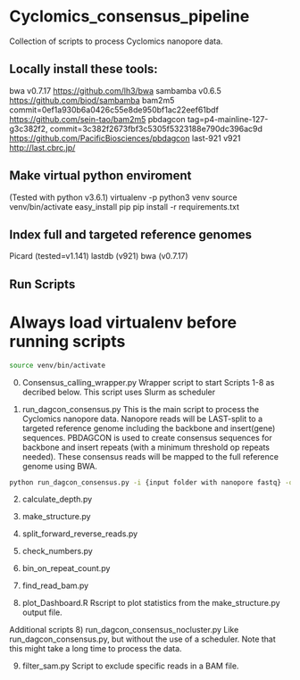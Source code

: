 # Cyclomics_consensus_pipeline
Collection of scripts to process Cyclomics nanopore data.

## Locally install these tools:
bwa	v0.7.17	https://github.com/lh3/bwa
sambamba	v0.6.5 https://github.com/biod/sambamba
bam2m5	commit=0ef1a930b6a0426c55e8de950bf1ac22eef61bdf		https://github.com/sein-tao/bam2m5
pbdagcon	tag=p4-mainline-127-g3c382f2, commit=3c382f2673fbf3c5305f5323188e790dc396ac9d	https://github.com/PacificBiosciences/pbdagcon
last-921	v921	http://last.cbrc.jp/

## Make virtual python enviroment
(Tested with python v3.6.1)
virtualenv -p python3 venv
source venv/bin/activate
easy_install pip
pip install -r requirements.txt


## Index full and targeted reference genomes
Picard (tested=v1.141)
lastdb (v921)
bwa (v0.7.17)
 
## Run Scripts
# Always load virtualenv before running scripts
```bash
source venv/bin/activate
```

0) Consensus_calling_wrapper.py
Wrapper script to start Scripts 1-8 as decribed below. 
This script uses Slurm as scheduler

1) run_dagcon_consensus.py
This is the main script to process the Cyclomics nanopore data. 
Nanopore reads will be LAST-split to a targeted reference genome including the backbone and insert(gene) sequences.
PBDAGCON is used to create consensus sequences for backbone and insert repeats (with a minimum threshold op repeats needed). 
These consensus reads will be mapped to the full reference genome using BWA.

``` bash
python run_dagcon_consensus.py -i {input folder with nanopore fastq} -o {output folder} -p {SampleID included in BAM file naming} --rf={Full reference genome (fasta)} --rt={Target reference genome (fasta)} 
```

2) calculate_depth.py

3) make_structure.py

4) split_forward_reverse_reads.py

5) check_numbers.py

6) bin_on_repeat_count.py

7) find_read_bam.py

8) plot_Dashboard.R
Rscript to plot statistics from the make_structure.py output file.





Additional scripts
8) run_dagcon_consensus_nocluster.py
Like run_dagcon_consensus.py, but without the use of a scheduler. Note that this might take a long time to process the data.

9) filter_sam.py
Script to exclude specific reads in a BAM file.
